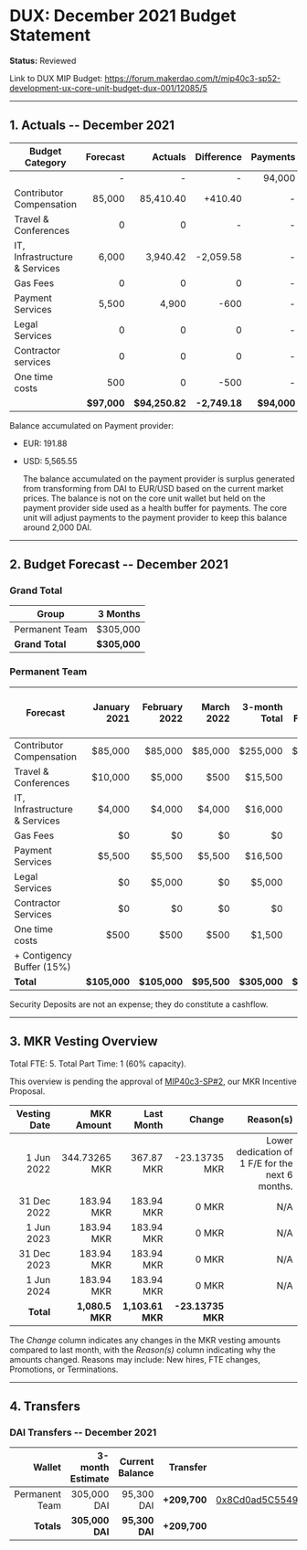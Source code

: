 # DUX: December 2021 Budget Statement

**Status:** Reviewed

Link to DUX MIP Budget: https://forum.makerdao.com/t/mip40c3-sp52-development-ux-core-unit-budget-dux-001/12085/5

---

## 1. Actuals -- December 2021


| Budget Category     | Forecast       | Actuals        | Difference      | Payments       |
| ------------------- | -------------: | -------------: | --------------: | -------------: |
|                     | -              | -              | -               | 94,000        |
| Contributor Compensation    | 85,000        | 85,410.40      | +410.40       | -              |
| Travel & Conferences        | 0               | 0        | -            | -              |
| IT, Infrastructure & Services    | 6,000            | 3,940.42        | -2,059.58             | -              |
| Gas Fees            | 0            | 0            | 0           | -              |
| Payment Services  | 5,500               | 4,900           |  -600      | -              |
| Legal Services       | 0               | 0        | 0          | -              |
| Contractor services        | 0               | 0        | 0             | -              |
| One time costs            | 500               | 0        | -500         | -              |
|                     | **$97,000**    | **$94,250.82**    | **-2,749.18**      | **$94,000**    |

Balance accumulated on Payment provider:
- EUR: 191.88
- USD: 5,565.55

    The balance accumulated on the payment provider is surplus generated from transforming from DAI to EUR/USD based on the current market prices. The balance is not on the core unit wallet but held on the payment provider side used as a health buffer for payments. The core unit will adjust payments to the payment provider to keep this balance around 2,000 DAI. 


---

## 2. Budget Forecast -- December 2021

### Grand Total

| Group           | 3 Months       |
|-----------------|---------------:|
| Permanent Team  |       $305,000  |
| **Grand Total** |   **$305,000** |

### Permanent Team

| Forecast                     | January 2021 | February 2022 | March 2022 | 3-month Total | MIP Budget Forecast/ CAP |
|------------------------------|----------:|----------:|------------:|--------------:|-------------:|
| Contributor Compensation             |   $85,000 |   $85,000 |     $85,000 |      $255,000 | $275,000 |
| Travel & Conferences             |      $10,000 |     $5,000 |       $500 |         $15,500 |  $13,500 |
| IT, Infrastructure & Services             |      $4,000 |      $4,000 |        $4,000 |          $16,000 |  $27,000 |
| Gas Fees                     |      $0 |      $0 |       $0 |        $0 | $3,000 |
| Payment Services          |    $5,500 |     $5,500 |       $5,500 |       $16,500 | $19,500 | 
| Legal Services              |      $0  |      $5,000 |        $0 |          $5,000 | $16,500 | 
| Contractor Services            |      $0 |     $0 |       $0 |         $0 |  $45,000 |
| One time costs |                    $500 |     $500      |       $500     |     $1,500      | $21,000 |
| + Contigency Buffer (15%) | | | | | $63.075|
| **Total**                    |**$105,000**|**$105,000**|**$95,500**|  **$305,000**|   **$483,575** |  

Security Deposits are not an expense; they do constitute a cashflow.

---

## 3. MKR Vesting Overview
Total FTE: 5. Total Part Time: 1 (60% capacity).

This overview is pending the approval of [MIP40c3-SP#2](), our MKR Incentive Proposal.
 
|  Vesting Date         |       MKR Amount | Last Month |        Change |      Reason(s) |
|----------------------:|-----------------:|-----------:|--------------:|---------------:|
|  1 Jun 2022          |       344.73265 MKR |     367.87 MKR |   -23.13735 MKR |      Lower dedication of 1 F/E for the next 6 months. |
|  31 Dec 2022          |       183.94 MKR |    183.94 MKR |   0 MKR |      N/A |
|  1 Jun 2023          |        183.94 MKR |     183.94 MKR |   0 MKR |      N/A |
|  31 Dec 2023          |       183.94 MKR |     183.94 MKR |   0 MKR |      N/A |
|  1 Jun 2024          |        183.94 MKR |     183.94 MKR |   0 MKR |      N/A |
|  **Total**            | **1,080.5 MKR** |  **1,103.61 MKR** | **-23.13735 MKR** |                |

The *Change* column indicates any changes in the MKR vesting amounts compared to last month, with the *Reason(s)* column indicating why the amounts changed. Reasons may include: New hires, FTE changes, Promotions, or Terminations.

---

## 4. Transfers

### DAI Transfers -- December 2021

|             Wallet | 3-month Estimate | Current Balance |         Transfer |                          Multi-sig Address |
|-------------------:|-----------------:|----------------:|-----------------:|-------------------------------------------:|
|     Permanent Team |      305,000 DAI |           95,300 DAI | **+209,700** | [0x8Cd0ad5C55498Aacb72b6689E1da5A284C69c0C7](https://gnosis-safe.io/app/#/safes/0x8Cd0ad5C55498Aacb72b6689E1da5A284C69c0C7/balances) |
|     **Totals**     |  **305,000 DAI** |       **95,300 DAI** | **+209,700** |                                            |
